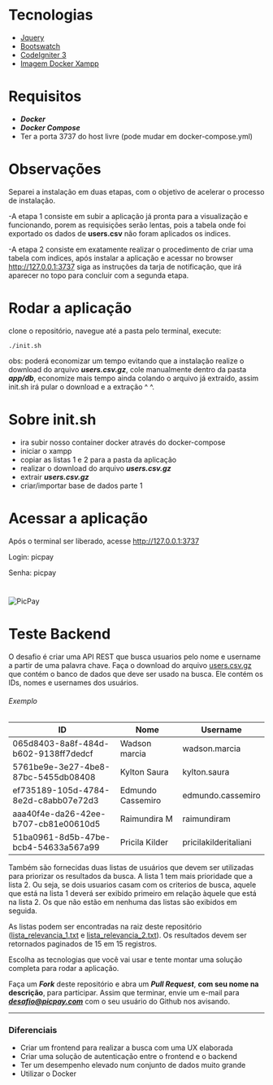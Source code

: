# Tecnologias
* [Jquery](https://jquery.com/)
* [Bootswatch](https://bootswatch.com/)
* [CodeIgniter 3](https://codeigniter.com/)
* [Imagem Docker Xampp](https://hub.docker.com/r/garland/xampp-base/)

# Requisitos 

- ***Docker*** 
- ***Docker Compose*** 
- Ter a porta 3737 do host livre (pode mudar em docker-compose.yml) 

# Observações 
Separei a instalação em duas etapas, com o objetivo de acelerar o processo de instalação. 

-A etapa 1 consiste em subir a aplicação já pronta para a visualização e funcionando, porem 
as requisições serão lentas, pois a tabela onde foi exportado os dados de **users.csv** não foram aplicados os indices.

-A etapa 2 consiste em exatamente realizar o procedimento de criar uma tabela com indices, após instalar a aplicação e acessar no browser http://127.0.0.1:3737 siga as instruções da tarja de notificação, que irá aparecer no topo para concluir com a segunda etapa. 

# Rodar a aplicação 
clone o repositório, navegue até a pasta pelo terminal, execute: 
``` 
./init.sh 
``` 
obs: poderá economizar um tempo evitando que a instalação realize o download do arquivo ***users.csv.gz***, cole manualmente dentro da pasta ***app/db***, economize mais tempo ainda colando o arquivo já extraído, assim init.sh irá pular o download e a extração ^ ^. 

# Sobre init.sh 
- ira subir nosso container docker através do docker-compose
- iniciar o xampp 
- copiar as listas 1 e 2 para a pasta da aplicação 
- realizar o download do arquivo ***users.csv.gz*** 
- extrair ***users.csv.gz*** 
- criar/importar base de dados parte 1 

# Acessar a aplicação 
Após o terminal ser liberado, acesse http://127.0.0.1:3737 

Login: picpay

Senha: picpay

#

![PicPay](https://user-images.githubusercontent.com/1765696/26998603-711fcf30-4d5c-11e7-9281-0d9eb20337ad.png)

# Teste Backend

O desafio é criar uma API REST que busca usuarios pelo nome e username a partir de uma palavra chave. Faça o download do arquivo [users.csv.gz](https://s3.amazonaws.com/careers-picpay/users.csv.gz) que contém o banco de dados que deve ser usado na busca. Ele contém os IDs, nomes e usernames dos usuários.

###### Exemplo
| ID                                   | Nome              | Username             |
|--------------------------------------|-------------------|----------------------|
| 065d8403-8a8f-484d-b602-9138ff7dedcf | Wadson marcia     | wadson.marcia        |
| 5761be9e-3e27-4be8-87bc-5455db08408  | Kylton Saura      | kylton.saura         |
| ef735189-105d-4784-8e2d-c8abb07e72d3 | Edmundo Cassemiro | edmundo.cassemiro    |
| aaa40f4e-da26-42ee-b707-cb81e00610d5 | Raimundira M      | raimundiram          |
| 51ba0961-8d5b-47be-bcb4-54633a567a99 | Pricila Kilder    | pricilakilderitaliani|



Também são fornecidas duas listas de usuários que devem ser utilizadas para priorizar os resultados da busca. A lista 1 tem mais prioridade que a lista 2. Ou seja, se dois usuarios casam com os criterios de busca, aquele que está na lista 1 deverá ser exibido primeiro em relação àquele que está na lista 2. Os que não estão em nenhuma das listas são exibidos em seguida.

As listas podem ser encontradas na raiz deste repositório ([lista_relevancia_1.txt](lista_relevancia_1.txt) e [lista_relevancia_2.txt](lista_relevancia_2.txt)).
Os resultados devem ser retornados paginados de 15 em 15 registros.

Escolha as tecnologias que você vai usar e tente montar uma solução completa para rodar a aplicação.

Faça um ***Fork*** deste repositório e abra um ***Pull Request***, **com seu nome na descrição**, para participar. Assim que terminar, envie um e-mail para ***desafio@picpay.com*** com o seu usuário do Github nos avisando.

-----

### Diferenciais

- Criar um frontend para realizar a busca com uma UX elaborada
- Criar uma solução de autenticação entre o frontend e o backend
- Ter um desempenho elevado num conjunto de dados muito grande
- Utilizar o Docker

